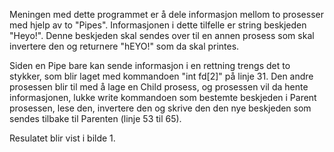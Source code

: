 Meningen med dette programmet er å dele informasjon mellom to prosesser med hjelp av to "Pipes". Informasjonen i dette tilfelle er string beskjeden "Heyo!". Denne beskjeden skal sendes over til en annen prosess som skal invertere den og returnere "hEYO!" som da skal printes.

Siden en Pipe bare kan sende informasjon i en rettning trengs det to stykker, som blir laget med kommandoen "int fd[2]" på linje 31. Den andre prosessen blir til med å lage en Child prosess, og prosessen vil da hente informasjonen, lukke write kommandoen som bestemte beskjeden i Parent prosessen, lese den, invertere den og skrive den den nye beskjeden som sendes tilbake til Parenten (linje 53 til 65).

Resulatet blir vist i bilde 1.